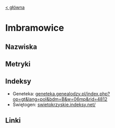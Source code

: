 [< główna](../README.md)
# Imbramowice
## Nazwiska

## Metryki

## Indeksy
+ Geneteka: [geneteka.genealodzy.pl/index.php?op=gt&lang=pol&bdm=B&w=06mp&rid=4812](https://geneteka.genealodzy.pl/index.php?op=gt&lang=pol&bdm=B&w=06mp&rid=4812)
+ Świętogen: [swietokrzyskie.indeksy.net/](https://swietokrzyskie.indeksy.net/)

## Linki